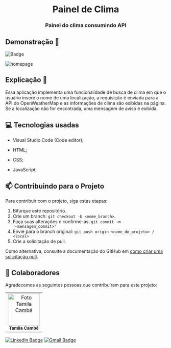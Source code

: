 <h1 align='center'>Painel de Clima</h1>
 <h3 align='center'>Painel do clima consumindo API</h3>

 ## Demonstração 👀 
 
  ![Badge](https://img.shields.io/static/v1?label=DEV&message=Tamila&color=b12863&style=flat&logo=)
 
 ![homepage]()
 
 ## Explicação 📑
 
 <p> Essa aplicação implementa uma funcionalidade de busca de clima em que o usuário insere o nome de uma localização, a requisição é enviada para a API do OpenWeatherMap e as informações de clima são exibidas na página. Se a localização não for encontrada, uma mensagem de aviso é exibida. <p>
 
 ## 💻 Tecnologias usadas

 * Visual Studio Code (Code editor);

* HTML;

* CSS;

* JavaScript;

## 📫 Contribuindo para o Projeto 
<!---Se o seu README for longo ou se você tiver algum processo ou etapas específicas que deseja que os contribuidores sigam, considere a criação de um arquivo CONTRIBUTING.md separado--->
Para contribuir com o projeto, siga estas etapas:

1. Bifurque este repositório.
2. Crie um branch: `git checkout -b <nome_branch>`.
3. Faça suas alterações e confirme-as: `git commit -m '<mensagem_commit>'`
4. Envie para o branch original: `git push origin <nome_do_projeto> / <local>`
5. Crie a solicitação de pull.

Como alternativa, consulte a documentação do GitHub em [como criar uma solicitação pull](https://help.github.com/en/github/collaborating-with-issues-and-pull-requests/creating-a-pull-request).

## 🤝 Colaboradores

Agradecemos às seguintes pessoas que contribuíram para este projeto:

<table>
  <tr>
    <td align="center">
      <a href="#">
        <img src="https://user-images.githubusercontent.com/97356148/200593308-6b8ee53d-ea7a-4653-a967-8624e625debd.jpg" width="100px;" alt="Foto Tamila Cambé"/><br>
        <sub>
          <b>Tamila Cambé</b>
        </sub>
      </a>
    </td>
  </tr>
</table>

[![Linkedin Badge](https://img.shields.io/badge/-TamilaCambé-blue?style=flat-square&logo=Linkedin&logoColor=white)](https://www.linkedin.com/in/tamila-camb%C3%A9-460910233/) [![Gmail Badge](https://img.shields.io/badge/-tamilacambe@gmail.com-c14438?style=flat-square&logo=Gmail&logoColor=white&link=mailto:tamilacambe@gmail.com)](mailto:tamilacambe@gmail.com)


